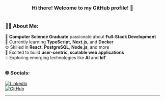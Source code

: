 <h3 align="center">Hi there! Welcome to my GitHub profile! 🚀</h3>


# <h3>👨‍💻 About Me:</h3>
🌟 **Computer Science Graduate** passionate about **Full-Stack Development** <br>
🌱 Currently learning **TypeScript**, **Next.js**, and **Docker** <br>
⚙️ Skilled in **React**, **PostgreSQL**, **Node.js**, and more <br>
🎯 Excited to build **user-centric, scalable web applications** <br>
💡 Exploring emerging technologies like **AI** and **IoT**


## <h3>🌐 Socials:</h3>
[![LinkedIn](https://img.shields.io/badge/LinkedIn-%230077B5.svg?logo=linkedin&logoColor=white)](https://www.linkedin.com/in/junniel-rome-ardepuela-9a85011a4/)  
[![GitHub](https://img.shields.io/badge/GitHub-%2312100E.svg?logo=github&logoColor=white)](https://github.com/JunnielRome)

---

